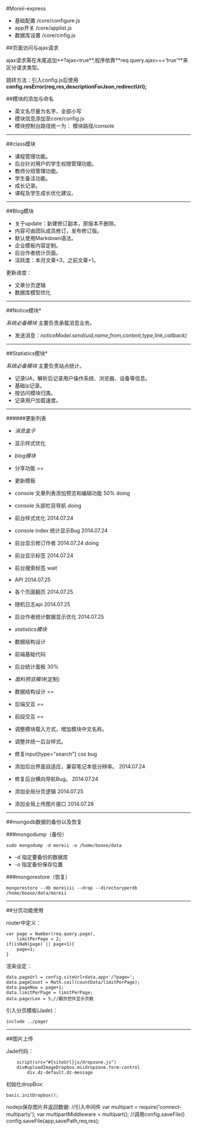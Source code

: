 #Moreii-express

 - 基础配置      /core/configure.js
 - app开关     /core/applist.js
 - 数据库设置     /core/cinfig.js

##页面访问与ajax请求

ajax请求需在末尾追加**?ajax=true**,程序依靠**req.query.ajax==='true'**来区分请求类型。

跳转方法：引入config.js后使用**config.resError(req,res,descriptionForJson,redirectUrl);**

##模块的添加与命名

 - 英文名尽量为名字，全部小写
 - 模块信息添加至core/config.js
 - 模块控制台路径统一为： 模块路径/console

------

##class模块

 - 课程管理功能。
 - 后台针对用户的学生权限管理功能。
 - 教师分班管理功能。
 - 学生备注功能。
 - 成长记录。
 - 课程及学生成长优化建议。

------

##Blog模块

 - 关于update：新建修订副本，原版本不删除。
 - 内容可由团队成员修订，发布修订版。
 - 默认使用Markdown语法。
 - 企业模板内容定制。
 - 后台作者统计页面。
  - 活跃度：本月文章+3，之前文章+1。

 更新进度：

 - 文章分页逻辑
 - 数据库模型优化

------

##Notice模块*

*系统必备模块* 主要负责承载消息业务。

 - 发送消息：*noticeModel.send(uid,name,from,content,type,link,callback)*

------

##Statistics模块*

*系统必备模块* 主要负责站点统计。

 - 记录UA，解析后记录用户操作系统、浏览器、设备等信息。
 - 基础ip记录。
 - 按访问模块归类。
 - 记录用户加载速度。

------
######更新列表

 - *消息盒子*
  - 显示样式优化
 - *blog模块*
  - 分享功能 ==
  - 更新模板
  - console 文章列表添加预览和编辑功能 50% doing
  - console 头部栏目导航 doing
  - 前台样式优化 2014.07.24
  - console index 统计显示Bug 2014.07.24
  - 前台显示修订作者 2014.07.24 doing
  - 前台显示标签 2014.07.24
  - 前台搜索标签 wait
   - API 2014.07.25
  - 各个页面翻页 2014.07.25
  - 随机日志api 2014.07.25
  - 后台作者统计数据显示优化 2014.07.25

 - *statistics模块*
  - 数据结构设计
  - 前端基础代码
  - 后台统计面板 30%
 - *面料预览模块*(定制)
  - 数据结构设计 ==
  - 后端交互 ==
  - 前段交互 ==
 - 调整模块载入方式，增加模块中文名称。
 - 调整并统一后台样式。
 - 修复input[type="search"] css bug
 - 添加后台界面自适应，兼容笔记本低分辨率。 2014.07.24
 - 修复后台横向导航Bug。 2014.07.24
 - 添加全局分页逻辑 2014.07.25
 - 添加全局上传图片接口 2014.07.28

------

##mongodb数据的备份以及恢复

###mongodump（备份）

`sudo mongodump -d moreii -o /home/boooo/data`

 - \-d 指定要备份的数据库
 - \-o 指定备份保存位置

###mongorestore（恢复）

`mongorestore --db moreiiii --drop --directoryperdb /home/boooo/data/moreii`

------

##分页功能使用

router中定义：

    var page = Number(req.query.page),
        limitPerPage = 2;
    if(isNaN(page) || page<1){
        page=1;
    }

渲染设定：

    data.pageUrl = config.siteUrl+data.app+'/?page=';
    data.pageCount = Math.ceil(countData/limitPerPage);
    data.pageNow = page+1;
    data.limitPerPage = limitPerPage;
    data.pagerLen = 5;//翻页控件显示页数

引入分页模板(Jade)：

    include ../pager

------

##图片上传

Jade代码：

        script(src="#{siteUrl}js/dropzone.js")
        div#uploadImageDropbox.miidropzone.form-control
            div.dz-default.dz-message

初始化dropBox:

    basic.initDropbox();

nodejs保存图片并返回数据:
    //引入中间件
    var multipart = require('connect-multiparty');
    var multipartMiddleware = multipart();
    //调用config.saveFile()
    config.saveFile(app,savePath,req,res);
